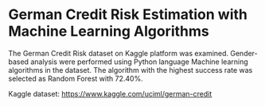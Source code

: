 # German Credit Risk Estimation with Machine Learning Algorithms

The German Credit Risk dataset on Kaggle platform was examined. Gender-based analysis were performed using Python language Machine learning algorithms in the dataset. The algorithm with the highest success rate was selected as Random Forest with 72.40%.

Kaggle dataset: https://www.kaggle.com/uciml/german-credit
